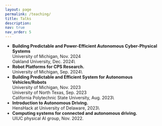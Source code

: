 ```yaml
---
layout: page
permalink: /teaching/
title: Talks
description: 
nav: true
nav_order: 5
---
```


<!-- **Talks** -->
-  **Building Predictable and Power-Efficient Autonomous Cyber-Physical Systems**\
University of Michigan, Nov. 2024\
Oakland University, Dec. 2024\
- **Robot Platforms for CPS Research.**\
University of Michigan, Sep. 2024\
- **Building Predictable and Efficient System for Autonomous Vehicles/Robots**\
University of Michigan, Nov. 2023\
University of North Texas, Sep. 2023\
California Polytechnic State University, Aug. 2023\
- **Introduction to Autonomous Driving.**\
HensHack at University of Delaware, 2023\
- **Computing systems for connected and autonomous driving.**\
UIUC physical AI group, Nov. 2022.